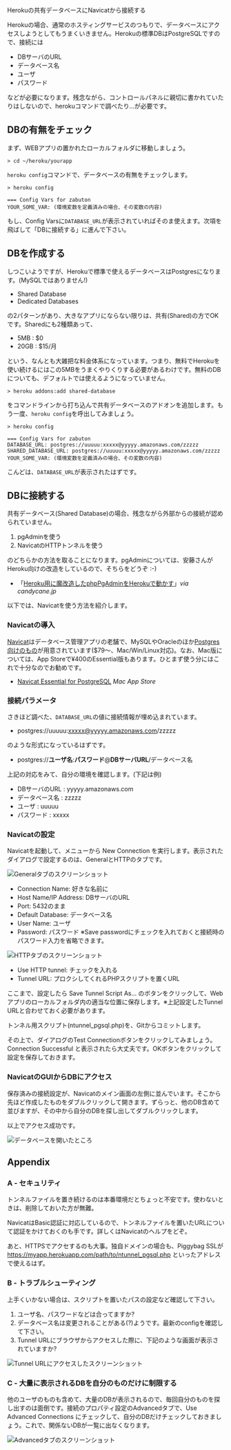 Herokuの共有データベースにNavicatから接続する

Herokuの場合、通常のホスティングサービスのつもりで、データベースにアクセスしようとしてもうまくいきません。Herokuの標準DBはPostgreSQLですので、接続には

* DBサーバのURL
* データベース名
* ユーザ
* パスワード

などが必要になります。残念ながら、コントロールパネルに親切に書かれていたりはしないので、herokuコマンドで調べたり…が必要です。

## DBの有無をチェック

まず、WEBアプリの置かれたローカルフォルダに移動しましょう。

```
> cd ~/heroku/yourapp
```

```heroku config```コマンドで、データベースの有無をチェックします。

```
> heroku config

=== Config Vars for zabuton
YOUR_SOME_VAR: (環境変数を定義済みの場合、その変数の内容)
```

もし、Config Varsに```DATABASE_URL```が表示されていればそのま使えます。次項を飛ばして「DBに接続する」に進んで下さい。

## DBを作成する

しつこいようですが、Herokuで標準で使えるデータベースはPostgresになります。(MySQLではありません!)

* Shared Database
* Dedicated Databases

の2パターンがあり、大きなアプリにならない限りは、共有(Shared)の方でOKです。Sharedにも2種類あって、

* 5MB : $0
* 20GB : $15/月

という、なんとも大雑把な料金体系になっています。つまり、無料でHerokuを使い続けるにはこの5MBをうまくやりくりする必要があるわけです。無料のDBについても、デフォルトでは使えるようになっていません。

```
> heroku addons:add shared-database
```

をコマンドラインから打ち込んで共有データベースのアドオンを追加します。もう一度、```heroku config```を呼出してみましょう。

```
> heroku config

=== Config Vars for zabuton
DATABASE_URL: postgres://uuuuu:xxxxx@yyyyy.amazonaws.com/zzzzz
SHARED_DATABASE_URL: postgres://uuuuu:xxxxx@yyyyy.amazonaws.com/zzzzz
YOUR_SOME_VAR: (環境変数を定義済みの場合、その変数の内容)
```

こんどは、```DATABASE_URL```が表示されたはずです。

## DBに接続する

共有データベース(Shared Database)の場合、残念ながら外部からの接続が認められていません。

1. pgAdminを使う
2. NavicatのHTTPトンネルを使う

のどちらかの方法を取ることになります。pgAdminについては、安藤さんがHeroku向けの改造をしているので、そちらをどうぞ :-)

* 「[Heroku用に魔改造したphpPgAdminをHerokuで動かす](http://blog.candycane.jp/archives/1489)」*via candycane.jp*

以下では、Navicatを使う方法を紹介します。

### Navicatの導入
[Navicat](http://www.navicat.com/)はデータベース管理アプリの老舗で、MySQLやOracleのほか[Postgres向けのもの](http://www.navicat.com/en/products/navicat_pgsql/pgsql_overview.html)が用意されています($79〜、Mac/Win/Linux対応)。なお、Mac版については、App Storeで¥400のEssential版もあります。ひとまず使う分にはこれで十分なのでお勧めです。

* [Navicat Essential for PostgreSQL](http://itunes.apple.com/jp/app/navicat-essentials-for-postgresql/id466725643?l=en&mt=12) *Mac App Store*

### 接続パラメータ

さきほど調べた、```DATABASE_URL```の値に接続情報が埋め込まれています。

* postgres://uuuuu:xxxxx@yyyyy.amazonaws.com/zzzzz

のような形式になっているはずです。

* postgres://**ユーザ名**:**パスワード**@**DBサーバURL**/データベース名

上記の対応をみて、自分の環境を確認します。(下記は例)

* DBサーバのURL : yyyyy.amazonaws.com
* データベース名 : zzzzz
* ユーザ : uuuuu
* パスワード : xxxxx

### Navicatの設定

Navicatを起動して、メニューから New Connection を実行します。表示されたダイアログで設定するのは、GeneralとHTTPのタブです。

![Generalタブのスクリーンショット](http://cl.ly/2A1n1k463n1R130a081b/Connection%20Properties%20-%20PostgreSQL.png)

* Connection Name: 好きな名前に
* Host Name/IP Address: DBサーバのURL
* Port: 5432のまま
* Default Database: データベース名
* User Name: ユーザ
* Password: パスワード ※Save passwordにチェックを入れておくと接続時のパスワード入力を省略できます。


![HTTPタブのスクリーンショット](http://cl.ly/321S0S3f0C27292h043Y/Connection%20Properties%20-%20PostgreSQL.png)

* Use HTTP tunnel: チェックを入れる
* Tunnel URL: プロクシしてくれるPHPスクリプトを置くURL

ここまで、設定したら Save Tunnel Script As… のボタンをクリックして、Webアプリのローカルフォルダ内の適当な位置に保存します。※上記設定したTunnel URLと合わせておく必要があります。

トンネル用スクリプト(ntunnel_pgsql.php)を、Gitからコミットします。

その上で、ダイアログのTest Connectionボタンをクリックしてみましょう。Connection Successful と表示されたら大丈夫です。OKボタンをクリックして設定を保存しておきます。

### NavicatのGUIからDBにアクセス

保存済みの接続設定が、Navicatのメイン画面の左側に並んでいます。そこから先ほど作成したものをダブルクリックして開きます。ずらっと、他のDB含めて並びますが、その中から自分のDBを探し出してダブルクリックします。

以上でアクセス成功です。

![データベースを開いたところ](http://cl.ly/3j0L3f3a3K3S1M2p292T/Navicat%20Essentials%20for%20PostgreSQL1.png)



## Appendix 

### A - セキュリティ

トンネルファイルを置き続けるのは本番環境だとちょっと不安です。使わないときは、削除しておいた方が無難。

NavicatはBasic認証に対応しているので、トンネルファイルを置いたURLについて認証をかけておくのも手です。詳しくはNavicatのヘルプをどぞ。

あと、HTTPSでアクセするのも大事。独自ドメインの場合も、Piggybag SSLが https://myapp.herokuapp.com/path/to/ntunnel_pgsql.php といったアドレスで使えるはず。

### B - トラブルシューティング 

上手くいかない場合は、スクリプトを置いたパスの設定など確認して下さい。

1. ユーザ名、パスワードなどは合ってますか?
2. データベース名は変更されることがある(?)ようです。最新のconfigを確認して下さい。
3. Tunnel URLにブラウザからアクセスした際に、下記のような画面が表示されていますか?

![Tunnel URLにアクセスしたスクリーンショット](http://cl.ly/0u3X3V2A3u0N2m3G3V1l/Navicat%20HTTP%20Tunnel%20Tester.png)

### C - 大量に表示されるDBを自分のものだけに制限する

他のユーザのものも含めて、大量のDBが表示されるので、毎回自分のものを探し出すのは面倒です。接続のプロパティ設定のAdvancedタブで、Use Advanced Connections にチェックして、自分のDBだけチェックしておきましょう。これで、関係ないDBが一覧に出なくなります。

![Advancedタブのスクリーンショット](http://cl.ly/3D3Q1b0s3J17300A0I0x/Connection%20Properties%20-%20PostgreSQL1.png)